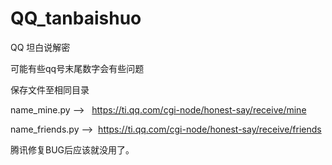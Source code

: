 # QQ_tanbaishuo
QQ 坦白说解密

可能有些qq号末尾数字会有些问题


保存文件至相同目录

name_mine.py  -->   https://ti.qq.com/cgi-node/honest-say/receive/mine 

name_friends.py  -->  https://ti.qq.com/cgi-node/honest-say/receive/friends

腾讯修复BUG后应该就没用了。

